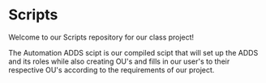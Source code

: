 # Scripts

Welcome to our Scripts repository for our class project!

The Automation ADDS scipt is our compiled scipt that will set up the ADDS and its roles while also creating OU's and fills in our user's to their respective OU's according to the requirements of our project.